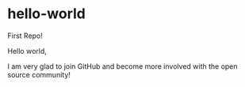 # hello-world
First Repo!

Hello world,

I am very glad to join GitHub and become more involved with the open source community!
